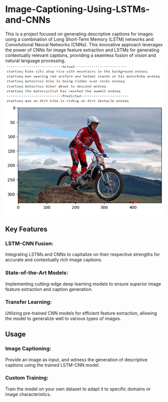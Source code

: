 # Image-Captioning-Using-LSTMs-and-CNNs
This is a project focused on generating descriptive captions for images using a combination of Long Short-Term Memory (LSTM) networks and Convolutional Neural Networks (CNNs). This innovative approach leverages the power of CNNs for image feature extraction and LSTMs for generating contextually relevant captions, providing a seamless fusion of vision and natural language processing.  
![Result Image](result.png)

## Key Features
### LSTM-CNN Fusion:
Integrating LSTMs and CNNs to capitalize on their respective strengths for accurate and contextually rich image captions.
### State-of-the-Art Models:
Implementing cutting-edge deep learning models to ensure superior image feature extraction and caption generation.
### Transfer Learning:
Utilizing pre-trained CNN models for efficient feature extraction, allowing the model to generalize well to various types of images.

## Usage
### Image Captioning:
Provide an image as input, and witness the generation of descriptive captions using the trained LSTM-CNN model.

### Custom Training:
Train the model on your own dataset to adapt it to specific domains or image characteristics.
